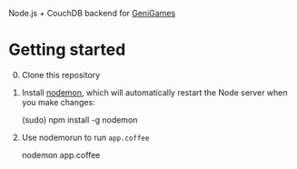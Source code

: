 Node.js + CouchDB backend for [GeniGames](http://github.com/concord-consortium/genigames)

# Getting started

0. Clone this repository

1. Install [nodemon](http://github.com/remy/nodemon), which will automatically restart the Node server when you make changes:

    (sudo) npm install -g nodemon

2. Use nodemorun to run `app.coffee`

    nodemon app.coffee